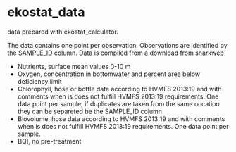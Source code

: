 # ekostat_data
data prepared with ekostat_calculator.

The data contains one point per observation. Observations are identified by the SAMPLE_ID column. Data is compiled from a download from [sharkweb](https://sharkweb.smhi.se/)

- Nutrients, surface mean values 0-10 m
- Oxygen, concentration in bottomwater and percent area below deficiency limit
- Chlorophyll, hose or bottle data according to HVMFS 2013:19 and with comments when is does not fulfill HVMFS 2013:19 requirements. One data point per sample, if duplicates are taken from the same occation they can be separeted be the SAMPLE_ID column
- Biovolume, hose data according to HVMFS 2013:19 and with comments when is does not fulfill HVMFS 2013:19 requirements. One data point per sample.
- BQI, no pre-treatment
